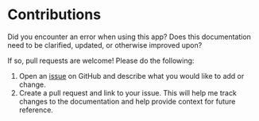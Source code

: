 # Contributions

Did you encounter an error when using this app? Does this documentation need to be clarified, updated, or otherwise improved upon? 

If so, pull requests are welcome! Please do the following:

1. Open an [issue](https://github.com/josh-wong/commit-submit-merge-script/issues) on GitHub and describe what you would like to add or change.
2. Create a pull request and link to your issue. This will help me track changes to the documentation and help provide context for future reference.
